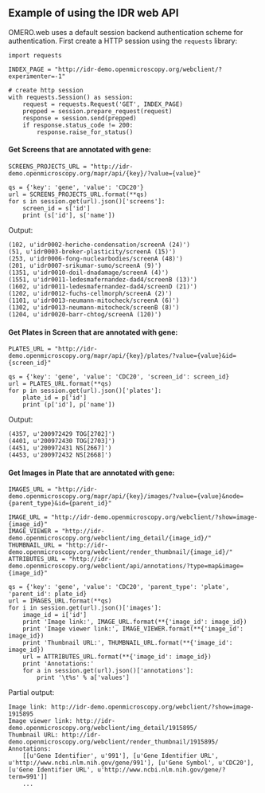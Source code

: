 
## Example of using the IDR web API

OMERO.web uses a default session backend authentication scheme for authentication.
First create a HTTP session using the `requests` library:


    import requests

    INDEX_PAGE = "http://idr-demo.openmicroscopy.org/webclient/?experimenter=-1"

    # create http session
    with requests.Session() as session:
        request = requests.Request('GET', INDEX_PAGE)
        prepped = session.prepare_request(request)
        response = session.send(prepped)
        if response.status_code != 200:
            response.raise_for_status()

#### Get Screens that are annotated with gene:


    SCREENS_PROJECTS_URL = "http://idr-demo.openmicroscopy.org/mapr/api/{key}/?value={value}"

    qs = {'key': 'gene', 'value': 'CDC20'}
    url = SCREENS_PROJECTS_URL.format(**qs)
    for s in session.get(url).json()['screens']:
        screen_id = s['id']
        print (s['id'], s['name'])

Output:

    (102, u'idr0002-heriche-condensation/screenA (24)')
    (51, u'idr0003-breker-plasticity/screenA (15)')
    (253, u'idr0006-fong-nuclearbodies/screenA (48)')
    (201, u'idr0007-srikumar-sumo/screenA (9)')
    (1351, u'idr0010-doil-dnadamage/screenA (4)')
    (1551, u'idr0011-ledesmafernandez-dad4/screenB (13)')
    (1602, u'idr0011-ledesmafernandez-dad4/screenD (21)')
    (1202, u'idr0012-fuchs-cellmorph/screenA (2)')
    (1101, u'idr0013-neumann-mitocheck/screenA (6)')
    (1302, u'idr0013-neumann-mitocheck/screenB (8)')
    (1204, u'idr0020-barr-chtog/screenA (120)')


#### Get Plates in Screen that are annotated with gene:


    PLATES_URL = "http://idr-demo.openmicroscopy.org/mapr/api/{key}/plates/?value={value}&id={screen_id}"

    qs = {'key': 'gene', 'value': 'CDC20', 'screen_id': screen_id}
    url = PLATES_URL.format(**qs)
    for p in session.get(url).json()['plates']:
        plate_id = p['id']
        print (p['id'], p['name'])

Output:

    (4357, u'200972429 TOG[2702]')
    (4401, u'200972430 TOG[2703]')
    (4451, u'200972431 NS[2667]')
    (4453, u'200972432 NS[2668]')


#### Get Images in Plate that are annotated with gene:


    IMAGES_URL = "http://idr-demo.openmicroscopy.org/mapr/api/{key}/images/?value={value}&node={parent_type}&id={parent_id}"

    IMAGE_URL = "http://idr-demo.openmicroscopy.org/webclient/?show=image-{image_id}"
    IMAGE_VIEWER = "http://idr-demo.openmicroscopy.org/webclient/img_detail/{image_id}/"
    THUMBNAIL_URL = "http://idr-demo.openmicroscopy.org/webclient/render_thumbnail/{image_id}/"
    ATTRIBUTES_URL = "http://idr-demo.openmicroscopy.org/webclient/api/annotations/?type=map&image={image_id}"

    qs = {'key': 'gene', 'value': 'CDC20', 'parent_type': 'plate', 'parent_id': plate_id}
    url = IMAGES_URL.format(**qs)
    for i in session.get(url).json()['images']:
        image_id = i['id']
        print 'Image link:', IMAGE_URL.format(**{'image_id': image_id})
        print 'Image viewer link:', IMAGE_VIEWER.format(**{'image_id': image_id})
        print 'Thumbnail URL:', THUMBNAIL_URL.format(**{'image_id': image_id})
        url = ATTRIBUTES_URL.format(**{'image_id': image_id})
        print 'Annotations:'
        for a in session.get(url).json()['annotations']:
            print '\t%s' % a['values']

Partial output:

    Image link: http://idr-demo.openmicroscopy.org/webclient/?show=image-1915895
    Image viewer link: http://idr-demo.openmicroscopy.org/webclient/img_detail/1915895/
    Thumbnail URL: http://idr-demo.openmicroscopy.org/webclient/render_thumbnail/1915895/
    Annotations:
    	[[u'Gene Identifier', u'991'], [u'Gene Identifier URL', u'http://www.ncbi.nlm.nih.gov/gene/991'], [u'Gene Symbol', u'CDC20'], [u'Gene Identifier URL', u'http://www.ncbi.nlm.nih.gov/gene/?term=991']]
    	...

